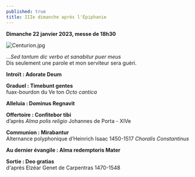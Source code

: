 ```yaml
---
published: true
title: IIIe dimanche après l'Épiphanie
---
```

**Dimanche 22 janvier 2023, messe de 18h30**  

![Centurion.jpg]({{site.baseurl}}/images/Centurion.jpg)


*...Sed tantum dic verbo et sanabitur puer meus*  
Dis seulement une parole et mon serviteur sera guéri.

**Introït : Adorate Deum**

**Graduel : Timebunt gentes**  
fuax-bourdon du Ve ton *Octo cantica*

**Alleluia : Dominus Regnavit**

**Offertoire : Confitebor tibi**  
d’après *Alma polis religio* Johannes de Porta - XIVe

**Communion : Mirabantur**  
Alternance polyphonique d’Heinrich Isaac 1450-1517 *Choralis Constantinus*

**Au dernier évangile : Alma redemptoris Mater**

**Sortie : Deo gratias**  
d'après Elzéar Genet de Carpentras 1470-1548
